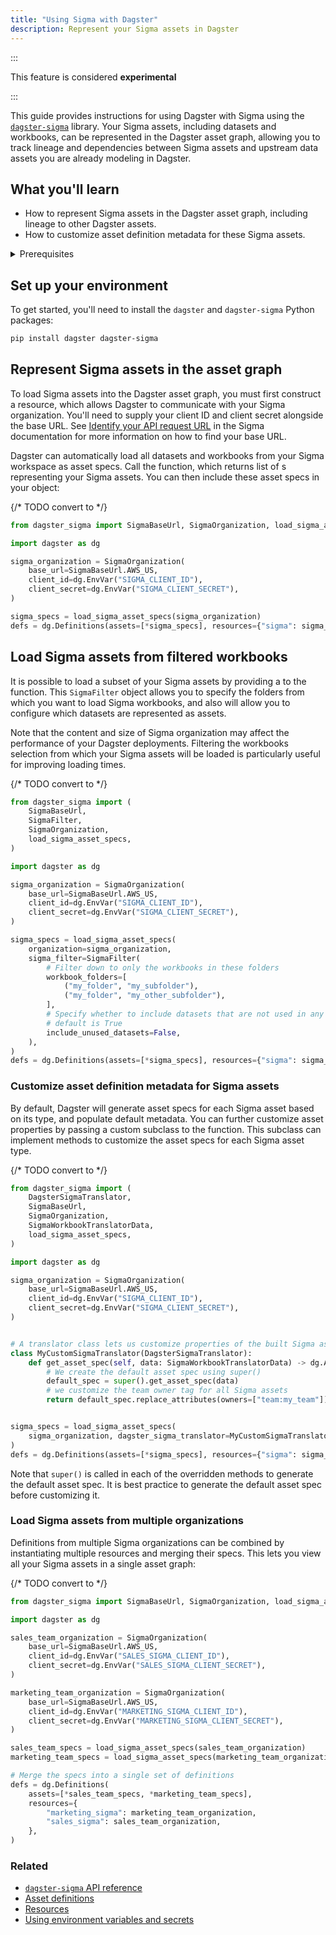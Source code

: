 ```yaml
---
title: "Using Sigma with Dagster"
description: Represent your Sigma assets in Dagster
---
```


:::

This feature is considered **experimental**

:::

This guide provides instructions for using Dagster with Sigma using the [`dagster-sigma`](/api/python-api/libraries/dagster-sigma) library. Your Sigma assets, including datasets and workbooks, can be represented in the Dagster asset graph, allowing you to track lineage and dependencies between Sigma assets and upstream data assets you are already modeling in Dagster.

## What you'll learn

- How to represent Sigma assets in the Dagster asset graph, including lineage to other Dagster assets.
- How to customize asset definition metadata for these Sigma assets.

<details>
  <summary>Prerequisites</summary>

- The `dagster-sigma` library installed in your environment
- Familiarity with asset definitions and the Dagster asset graph
- Familiarity with Dagster resources
- Familiarity with Sigma concepts, like datasets and workbooks
- A Sigma organization
- A Sigma client ID and client secret. For more information, see [Generate API client credentials](https://help.sigmacomputing.com/reference/generate-client-credentials#generate-api-client-credentials) in the Sigma documentation.

</details>

## Set up your environment

To get started, you'll need to install the `dagster` and `dagster-sigma` Python packages:

```bash
pip install dagster dagster-sigma
```

## Represent Sigma assets in the asset graph

To load Sigma assets into the Dagster asset graph, you must first construct a <PyObject section="libraries" module="dagster_sigma" object="SigmaOrganization" /> resource, which allows Dagster to communicate with your Sigma organization. You'll need to supply your client ID and client secret alongside the base URL. See [Identify your API request URL](https://help.sigmacomputing.com/reference/get-started-sigma-api#identify-your-api-request-url) in the Sigma documentation for more information on how to find your base URL.

Dagster can automatically load all datasets and workbooks from your Sigma workspace as asset specs. Call the <PyObject section="libraries" module="dagster_sigma" object="load_sigma_asset_specs" /> function, which returns list of <PyObject section="assets" module="dagster" object="AssetSpec" />s representing your Sigma assets. You can then include these asset specs in your <PyObject section="definitions" module="dagster" object="Definitions" /> object:

{/* TODO convert to <CodeExample> */}
```python file=/integrations/sigma/representing-sigma-assets.py
from dagster_sigma import SigmaBaseUrl, SigmaOrganization, load_sigma_asset_specs

import dagster as dg

sigma_organization = SigmaOrganization(
    base_url=SigmaBaseUrl.AWS_US,
    client_id=dg.EnvVar("SIGMA_CLIENT_ID"),
    client_secret=dg.EnvVar("SIGMA_CLIENT_SECRET"),
)

sigma_specs = load_sigma_asset_specs(sigma_organization)
defs = dg.Definitions(assets=[*sigma_specs], resources={"sigma": sigma_organization})
```

## Load Sigma assets from filtered workbooks

It is possible to load a subset of your Sigma assets by providing a <PyObject section="libraries" module="dagster_sigma" object="SigmaFilter" /> to the <PyObject section="libraries" module="dagster_sigma" object="load_sigma_asset_specs" /> function. This `SigmaFilter` object allows you to specify the folders from which you want to load Sigma workbooks, and also will allow you to configure which datasets are represented as assets.

Note that the content and size of Sigma organization may affect the performance of your Dagster deployments. Filtering the workbooks selection from which your Sigma assets will be loaded is particularly useful for improving loading times.

{/* TODO convert to <CodeExample> */}
```python file=/integrations/sigma/filtering-sigma-assets.py
from dagster_sigma import (
    SigmaBaseUrl,
    SigmaFilter,
    SigmaOrganization,
    load_sigma_asset_specs,
)

import dagster as dg

sigma_organization = SigmaOrganization(
    base_url=SigmaBaseUrl.AWS_US,
    client_id=dg.EnvVar("SIGMA_CLIENT_ID"),
    client_secret=dg.EnvVar("SIGMA_CLIENT_SECRET"),
)

sigma_specs = load_sigma_asset_specs(
    organization=sigma_organization,
    sigma_filter=SigmaFilter(
        # Filter down to only the workbooks in these folders
        workbook_folders=[
            ("my_folder", "my_subfolder"),
            ("my_folder", "my_other_subfolder"),
        ],
        # Specify whether to include datasets that are not used in any workbooks
        # default is True
        include_unused_datasets=False,
    ),
)
defs = dg.Definitions(assets=[*sigma_specs], resources={"sigma": sigma_organization})
```

### Customize asset definition metadata for Sigma assets

By default, Dagster will generate asset specs for each Sigma asset based on its type, and populate default metadata. You can further customize asset properties by passing a custom <PyObject section="libraries" module="dagster_sigma" object="DagsterSigmaTranslator" /> subclass to the <PyObject section="libraries" module="dagster_sigma" object="load_sigma_asset_specs" /> function. This subclass can implement methods to customize the asset specs for each Sigma asset type.

{/* TODO convert to <CodeExample> */}
```python file=/integrations/sigma/customize-sigma-asset-defs.py
from dagster_sigma import (
    DagsterSigmaTranslator,
    SigmaBaseUrl,
    SigmaOrganization,
    SigmaWorkbookTranslatorData,
    load_sigma_asset_specs,
)

import dagster as dg

sigma_organization = SigmaOrganization(
    base_url=SigmaBaseUrl.AWS_US,
    client_id=dg.EnvVar("SIGMA_CLIENT_ID"),
    client_secret=dg.EnvVar("SIGMA_CLIENT_SECRET"),
)


# A translator class lets us customize properties of the built Sigma assets, such as the owners or asset key
class MyCustomSigmaTranslator(DagsterSigmaTranslator):
    def get_asset_spec(self, data: SigmaWorkbookTranslatorData) -> dg.AssetSpec:
        # We create the default asset spec using super()
        default_spec = super().get_asset_spec(data)
        # we customize the team owner tag for all Sigma assets
        return default_spec.replace_attributes(owners=["team:my_team"])


sigma_specs = load_sigma_asset_specs(
    sigma_organization, dagster_sigma_translator=MyCustomSigmaTranslator()
)
defs = dg.Definitions(assets=[*sigma_specs], resources={"sigma": sigma_organization})
```

Note that `super()` is called in each of the overridden methods to generate the default asset spec. It is best practice to generate the default asset spec before customizing it.

### Load Sigma assets from multiple organizations

Definitions from multiple Sigma organizations can be combined by instantiating multiple <PyObject section="libraries" module="dagster_sigma" object="SigmaOrganization" /> resources and merging their specs. This lets you view all your Sigma assets in a single asset graph:

{/* TODO convert to <CodeExample> */}
```python file=/integrations/sigma/multiple-sigma-organizations.py
from dagster_sigma import SigmaBaseUrl, SigmaOrganization, load_sigma_asset_specs

import dagster as dg

sales_team_organization = SigmaOrganization(
    base_url=SigmaBaseUrl.AWS_US,
    client_id=dg.EnvVar("SALES_SIGMA_CLIENT_ID"),
    client_secret=dg.EnvVar("SALES_SIGMA_CLIENT_SECRET"),
)

marketing_team_organization = SigmaOrganization(
    base_url=SigmaBaseUrl.AWS_US,
    client_id=dg.EnvVar("MARKETING_SIGMA_CLIENT_ID"),
    client_secret=dg.EnvVar("MARKETING_SIGMA_CLIENT_SECRET"),
)

sales_team_specs = load_sigma_asset_specs(sales_team_organization)
marketing_team_specs = load_sigma_asset_specs(marketing_team_organization)

# Merge the specs into a single set of definitions
defs = dg.Definitions(
    assets=[*sales_team_specs, *marketing_team_specs],
    resources={
        "marketing_sigma": marketing_team_organization,
        "sales_sigma": sales_team_organization,
    },
)
```

### Related

- [`dagster-sigma` API reference](/api/python-api/libraries/dagster-sigma)
- [Asset definitions](/guides/build/assets/defining-assets)
- [Resources](/guides/build/external-resources/)
- [Using environment variables and secrets](/guides/deploy/using-environment-variables-and-secrets)
